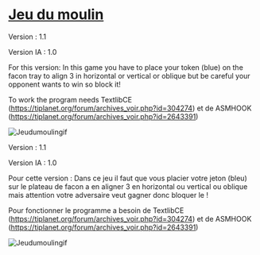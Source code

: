 # [Jeu du moulin](https://tiplanet.org/forum/archives_voir.php?id=2833473)

  Version : 1.1

  Version IA : 1.0

For this version: In this game you have to place your token (blue) on the facon tray to align 3 in horizontal or vertical or oblique but be careful your opponent wants to win so block it!

To work the program needs TextlibCE (https://tiplanet.org/forum/archives_voir.php?id=304274)
et de ASMHOOK (https://tiplanet.org/forum/archives_voir.php?id=2643391)

![Jeudumoulingif](https://user-images.githubusercontent.com/93646709/147883023-9f078538-cacd-4c6b-b702-f4d432f8d9de.gif)

  
  Version : 1.1
 
  Version IA : 1.0

  Pour cette version :
Dans ce jeu il faut que vous placier votre jeton (bleu)
sur le plateau de facon a en aligner 3 en horizontal ou vertical ou oblique
mais attention votre adversaire veut gagner donc bloquer le !

Pour fonctionner le programme a besoin de TextlibCE (https://tiplanet.org/forum/archives_voir.php?id=304274)
et de ASMHOOK (https://tiplanet.org/forum/archives_voir.php?id=2643391)

![Jeudumoulingif](https://user-images.githubusercontent.com/93646709/147883023-9f078538-cacd-4c6b-b702-f4d432f8d9de.gif)
